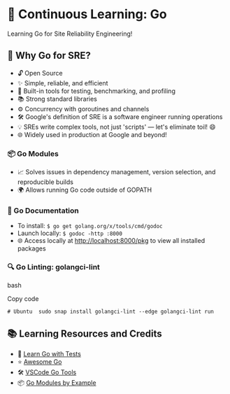 
# 🚀 Continuous Learning: Go

Learning Go for Site Reliability Engineering!

## 🌟 Why Go for SRE?

-   🔓 Open Source
-   ✨ Simple, reliable, and efficient
-   🧪 Built-in tools for testing, benchmarking, and profiling
-   📚 Strong standard libraries
-   ⚙️ Concurrency with goroutines and channels
-   🛠️ Google's definition of SRE is a software engineer running operations
-   💡 SREs write complex tools, not just 'scripts' — let's eliminate toil! 😄
-   🌐 Widely used in production at Google and beyond!

### 📦 Go Modules

-   📈 Solves issues in dependency management, version selection, and reproducible builds
-   🌍 Allows running Go code outside of GOPATH

### 📜 Go Documentation

-   To install: `$ go get golang.org/x/tools/cmd/godoc`
-   Launch locally: `$ godoc -http :8000`
-   🌐 Access locally at [http://localhost:8000/pkg](http://localhost:8000/pkg) to view all installed packages

### 🔍 Go Linting: golangci-lint

bash

Copy code

`# Ubuntu 
sudo snap install golangci-lint --edge
golangci-lint run` 

## 📚 Learning Resources and Credits

-   📘 [Learn Go with Tests](https://github.com/quii/learn-go-with-tests)
-   ⭐ [Awesome Go](https://awesome-go.com/)
-   🛠️ [VSCode Go Tools](https://github.com/golang/vscode-go/blob/master/docs/tools.md)
-   📦 [Go Modules by Example](https://github.com/go-modules-by-example/index/blob/master/009_submodules/README.md)
